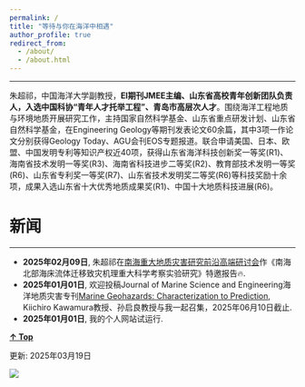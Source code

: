 ```yaml
---
permalink: /
title: "等待与你在海洋中相遇"
author_profile: true
redirect_from: 
  - /about/
  - /about.html
---
```

------
朱超祁，中国海洋大学副教授，**EI期刊JMEE主编、山东省高校青年创新团队负责人，入选中国科协“青年人才托举工程”、青岛市高层次人才**。围绕海洋工程地质与环境地质开展研究工作，主持国家自然科学基金、山东省重点研发计划、山东省自然科学基金，在Engineering Geology等期刊发表论文60余篇，其中3项一作论文分别获得Geology Today、AGU会刊EOS专题报道。联合申请美国、日本、欧盟、中国发明专利等知识产权近40项，获得山东省海洋科技创新奖一等奖(R1)、海南省技术发明一等奖(R3)、海南省科技进步二等奖(R2)、教育部技术发明一等奖(R6)、山东省专利奖一等奖(R7)、山东省技术发明奖二等奖(R6)等科技奖励十余项，成果入选山东省十大优秀地质成果奖(R1)、中国十大地质科技进展(R6)。


新闻
======
------
* **2025年02月09日**, 朱超祁在[南海重大地质灾害研究前沿高端研讨会](https://news.ouc.edu.cn/2025/0218/c550a118649/page.htm)作《南海北部海床流体迁移致灾机理重大科学考察实验研究》特邀报告🔥.
* **2025年01月01日**, 欢迎投稿Journal of Marine Science and Engineering海洋地质灾害专刊[Marine Geohazards: Characterization to Prediction](https://www.mdpi.com/journal/jmse/special_issues/3V20M0H7MX#editors), Kiichiro Kawamura教授、孙启良教授与我一起召集，2025年06月10日截止.
* **2025年01月01日**, 我的个人网站试运行.

[**↑ Top**](#Top)

更新: 2025年03月19日

<a href="https://clustrmaps.com/site/1bz7y"  title="Visit tracker"><img src="//www.clustrmaps.com/map_v2.png?d=At1OFn1c7i789Mtd0K1lmdc9Tp8wul64K-Fk6hllIpo&cl=ffffff" /></a>
